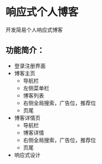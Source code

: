 # 响应式个人博客

开发简易个人响应式博客

## 功能简介：

- 登录注册界面
- 博客主页
  - 导航栏
  - 左侧菜单栏
  - 博客列表
  - 右侧全局搜索，广告位，推荐位
  - 页尾
- 博客详情页
  - 导航栏
  - 博客详情
  - 右侧全局搜索，广告位，推荐位
  - 页尾
- 响应式设计
